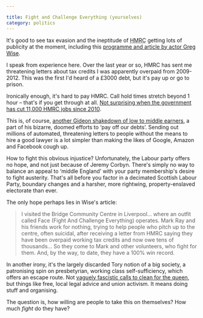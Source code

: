 ```yaml
---

title: Fight and Challenge Everything (yourselves)
category: politics
---
```


It's good to see tax evasion and the ineptitude of <abbr title="Her Majesty's Revenue and Customs">HMRC</abbr> getting lots of publicity at the moment, including this [programme and article by actor Greg Wise](http://www.theguardian.com/commentisfree/2016/feb/07/hmrc-tax-avoidance-dispatches-greg-wise-channel-4).

I speak from experience here. Over the last year or so, HMRC has sent me threatening letters about tax credits I was apparently overpaid from 2009-2012. This was the first I'd heard of a &pound;3000 debt, but it's pay up or go to prison.

Ironically enough, it's hard to pay HMRC. Call hold times stretch beyond 1 hour &#8211; that's if you get through at all. [Not surprising when the government has cut 11,000 HMRC jobs since 2010](http://www.theguardian.com/politics/2015/nov/12/hmrc-staff-braced-for-thousands-of-job-cuts-if-tax-offices-close).

This is, of course, [another Gideon shakedown of low to middle earners](/2015/07/how-i-got-rich-benefits-crackdown/), a part of his bizarre, doomed efforts to &#8216;pay off our debts&#8217;. Sending out millions of automated, threatening letters to people without the means to hire a good lawyer is a lot simpler than making the likes of Google, Amazon and Facebook cough up.

How to fight this obvious injustice? Unfortunately, the Labour party offers no hope, and not just because of Jeremy Corbyn. There's simply no way to balance an appeal to &#8216;middle England&#8217; with your party membership's desire to fight austerity. That's all before you factor in a decimated Scottish Labour Party, boundary changes and a harsher, more rightwing, property-enslaved electorate than ever.

The only hope perhaps lies in Wise's article:

> I visited the Bridge Community Centre in Liverpool&hellip; where an outfit called Face (Fight And Challenge Everything) operates. Mark Ray and his friends work for nothing, trying to help people who pitch up to the centre, often suicidal, after receiving a letter from HMRC saying they have been overpaid working tax credits and now owe tens of thousands&hellip; So they come to Mark and other volunteers, who fight for them. And, by the way, to date, they have a 100% win record.

In another irony, it's the largely discarded Tory notion of a big society, a patronising spin on presbetyrian, working class self-sufficiency, which offers an escape route. Not [vaguely fascistic calls to clean for the queen](http://www.cleanforthequeen.co.uk/home/2365), but things like free, local legal advice and union activism. It means doing stuff and organising.

The question is, how willing are people to take this on themselves? How much _fight_ do they have?
